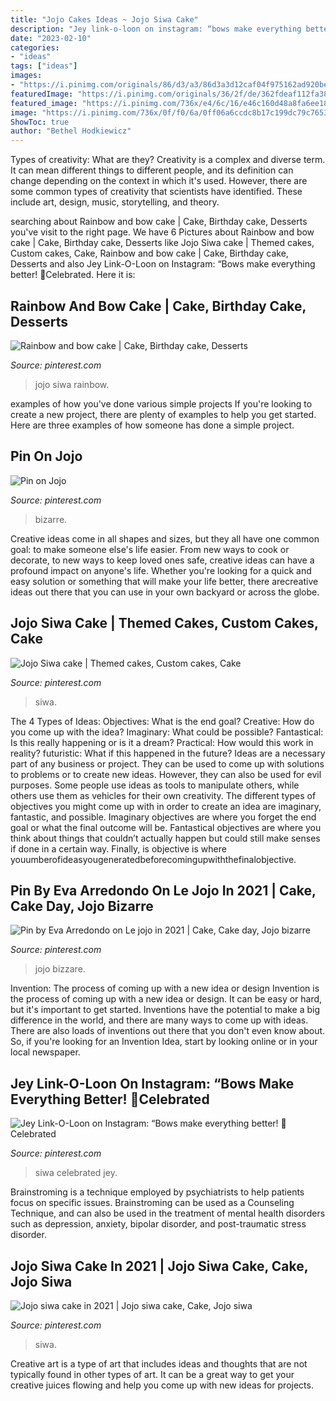 ```yaml
---
title: "Jojo Cakes Ideas ~ Jojo Siwa Cake"
description: "Jey link-o-loon on instagram: “bows make everything better! 🎀celebrated"
date: "2023-02-10"
categories:
- "ideas"
tags: ["ideas"]
images:
- "https://i.pinimg.com/originals/86/d3/a3/86d3a3d12caf04f975162ad920be3087.jpg"
featuredImage: "https://i.pinimg.com/originals/36/2f/de/362fdeaf112fa3820c40706d427d284d.jpg"
featured_image: "https://i.pinimg.com/736x/e4/6c/16/e46c160d48a8fa6ee1823e5078249737.jpg"
image: "https://i.pinimg.com/736x/0f/f0/6a/0ff06a6ccdc8b17c199dc79c7653de3f.jpg"
ShowToc: true
author: "Bethel Hodkiewicz"
---
```



Types of creativity: What are they?
Creativity is a complex and diverse term. It can mean different things to different people, and its definition can change depending on the context in which it's used. However, there are some common types of creativity that scientists have identified. These include art, design, music, storytelling, and
theory.

	

		
searching about Rainbow and bow cake | Cake, Birthday cake, Desserts you've visit to the right page. We have 6 Pictures about Rainbow and bow cake | Cake, Birthday cake, Desserts like Jojo Siwa cake | Themed cakes, Custom cakes, Cake, Rainbow and bow cake | Cake, Birthday cake, Desserts and also Jey Link-O-Loon on Instagram: “Bows make everything better! 🎀Celebrated. Here it is:
		
    
## Rainbow And Bow Cake | Cake, Birthday Cake, Desserts

<img loading=lazy src="https://i.pinimg.com/originals/36/2f/de/362fdeaf112fa3820c40706d427d284d.jpg" onerror="this.onerror=null;this.src='https://tse4.mm.bing.net/th?id=OIP.GJMTOw-uJQKmt9CAeAhXCAHaLj&amp;pid=15.1';" alt="Rainbow and bow cake | Cake, Birthday cake, Desserts">

_Source: pinterest.com_

>jojo siwa rainbow. 

	

examples of how you've done various simple projects
If you're looking to create a new project, there are plenty of examples to help you get started. Here are three examples of how someone has done a simple project.

    
## Pin On Jojo

<img loading=lazy src="https://i.pinimg.com/736x/e4/6c/16/e46c160d48a8fa6ee1823e5078249737.jpg" onerror="this.onerror=null;this.src='https://tse3.mm.bing.net/th?id=OIP.hBcRg_N8P7diVWCOnEbPTgHaKJ&amp;pid=15.1';" alt="Pin on Jojo">

_Source: pinterest.com_

>bizarre. 

	

Creative ideas come in all shapes and sizes, but they all have one common goal: to make someone else's life easier. From new ways to cook or decorate, to new ways to keep loved ones safe, creative ideas can have a profound impact on anyone's life. Whether you're looking for a quick and easy solution or something that will make your life better, there arecreative ideas out there that you can use in your own backyard or across the globe.

    
## Jojo Siwa Cake | Themed Cakes, Custom Cakes, Cake

<img loading=lazy src="https://i.pinimg.com/originals/86/d3/a3/86d3a3d12caf04f975162ad920be3087.jpg" onerror="this.onerror=null;this.src='https://tse3.mm.bing.net/th?id=OIP.olJQjJh8blO2nP7LHmnBzQHaJ4&amp;pid=15.1';" alt="Jojo Siwa cake | Themed cakes, Custom cakes, Cake">

_Source: pinterest.com_

>siwa. 

	

The 4 Types of Ideas: Objectives: What is the end goal? Creative: How do you come up with the idea? Imaginary: What could be possible? Fantastical: Is this really happening or is it a dream? Practical: How would this work in reality? futuristic: What if this happened in the future?
Ideas are a necessary part of any business or project. They can be used to come up with solutions to problems or to create new ideas. However, they can also be used for evil purposes. Some people use ideas as tools to manipulate others, while others use them as vehicles for their own creativity. 
The different types of objectives you might come up with in order to create an idea are imaginary, fantastic, and possible. Imaginary objectives are where you forget the end goal or what the final outcome will be. Fantastical objectives are where you think about things that couldn’t actually happen but could still make senses if done in a certain way. Finally, is objective is where youumberofideasyougeneratedbeforecomingupwiththefinalobjective.

    
## Pin By Eva Arredondo On Le Jojo In 2021 | Cake, Cake Day, Jojo Bizarre

<img loading=lazy src="https://i.pinimg.com/736x/f8/0d/bb/f80dbb8cf62e1dd1dc0f8f0a361e376d.jpg" onerror="this.onerror=null;this.src='https://tse2.mm.bing.net/th?id=OIP.TFZC97hdn4myAB-tL65y9QHaE7&amp;pid=15.1';" alt="Pin by Eva Arredondo on Le jojo in 2021 | Cake, Cake day, Jojo bizarre">

_Source: pinterest.com_

>jojo bizzare. 

	

Invention: The process of coming up with a new idea or design
Invention is the process of coming up with a new idea or design. It can be easy or hard, but it's important to get started. Inventions have the potential to make a big difference in the world, and there are many ways to come up with ideas. There are also loads of inventions out there that you don't even know about. So, if you're looking for an Invention Idea, start by looking online or in your local newspaper.

    
## Jey Link-O-Loon On Instagram: “Bows Make Everything Better! 🎀Celebrated

<img loading=lazy src="https://i.pinimg.com/736x/c5/25/3c/c5253c2890057ad10ea23437eb43ecf8.jpg" onerror="this.onerror=null;this.src='https://tse4.mm.bing.net/th?id=OIP.Zbi15JSYzPxToq4Zzy5wAAHaI8&amp;pid=15.1';" alt="Jey Link-O-Loon on Instagram: “Bows make everything better! 🎀Celebrated">

_Source: pinterest.com_

>siwa celebrated jey. 

	

Brainstroming is a technique employed by psychiatrists to help patients focus on specific issues. Brainstroming can be used as a Counseling Technique, and can also be used in the treatment of mental health disorders such as depression, anxiety, bipolar disorder, and post-traumatic stress disorder.

    
## Jojo Siwa Cake In 2021 | Jojo Siwa Cake, Cake, Jojo Siwa

<img loading=lazy src="https://i.pinimg.com/736x/0f/f0/6a/0ff06a6ccdc8b17c199dc79c7653de3f.jpg" onerror="this.onerror=null;this.src='https://tse4.mm.bing.net/th?id=OIP.Pw26hem9Q8CdSYCyXy3VHQHaJ3&amp;pid=15.1';" alt="Jojo siwa cake in 2021 | Jojo siwa cake, Cake, Jojo siwa">

_Source: pinterest.com_

>siwa. 

	

Creative art is a type of art that includes ideas and thoughts that are not typically found in other types of art. It can be a great way to get your creative juices flowing and help you come up with new ideas for projects.

